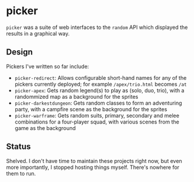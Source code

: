 # picker

`picker` was a suite of web interfaces to the `random` API which displayed the results in a graphical way.

## Design

Pickers I've written so far include:

* `picker-redirect`: Allows configurable short-hand names for any of the pickers currently deployed; for example `/apex/trio.html` becomes `/at`
* `picker-apex`: Gets random legend(s) to play as (solo, duo, trio), with a randommized map as a background for the sprites
* `picker-darkestdungeon`: Gets random classes to form an adventuring party, with a campfire scene as the background for the sprites
* `picker-warframe`: Gets random suits, primary, secondary and melee combinations for a four-player squad, with various scenes from the game as the background

## Status

Shelved. I don't have time to maintain these projects right now, but even more importantly, I stopped hosting things myself. There's nowhere for them to run.
